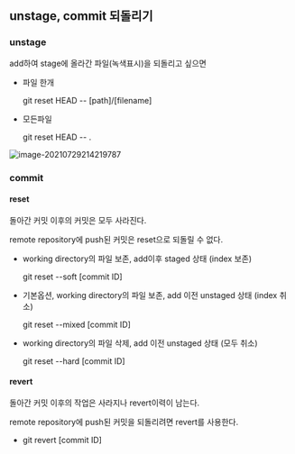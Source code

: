 ## unstage, commit 되돌리기



### unstage

add하여 stage에 올라간 파일(녹색표시)을 되돌리고 싶으면

- 파일 한개

  git reset HEAD -- [path]/[filename]

- 모든파일

  git reset HEAD -- .

![image-20210729214219787](C:\Users\gioan\AppData\Roaming\Typora\typora-user-images\image-20210729214219787.png)



### commit

#### reset

돌아간 커밋 이후의 커밋은 모두 사라진다.

remote repository에 push된 커밋은 reset으로 되돌릴 수 없다.

- working directory의 파일 보존, add이후 staged 상태 (index 보존)

  git reset --soft [commit ID]

- 기본옵션, working directory의 파일 보존, add 이전 unstaged 상태 (index 취소)

  git reset --mixed [commit ID]

- working directory의 파일 삭제, add 이전 unstaged 상태 (모두 취소)

  git reset --hard [commit ID]

  

#### revert

돌아간 커밋 이후의 작업은 사라지나 revert이력이 남는다.

remote repository에 push된 커밋을 되돌리려면 revert를 사용한다.

- git revert [commit ID]

